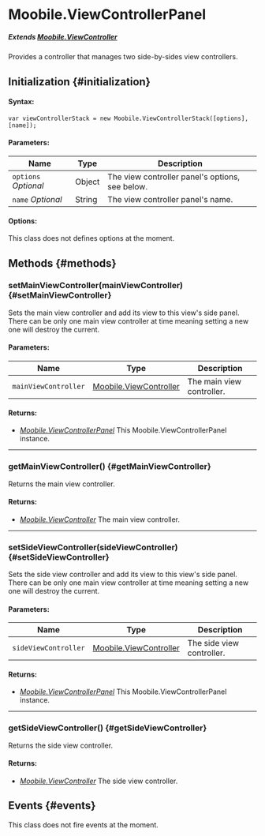 Moobile.ViewControllerPanel
================================================================================

##### Extends [Moobile.ViewController](../ViewController/ViewController.md)

Provides a controller that manages two side-by-sides view controllers.

Initialization {#initialization}
--------------------------------------------------------------------------------

#### Syntax:

	var viewControllerStack = new Moobile.ViewControllerStack([options], [name]);

#### Parameters:

Name                 | Type    | Description
-------------------- | ------- | -----------
`options` *Optional* | Object  | The view controller panel's options, see below.
`name`    *Optional* | String  | The view controller panel's name.

#### Options:

This class does not defines options at the moment.

Methods {#methods}
--------------------------------------------------------------------------------

### setMainViewController(mainViewController) {#setMainViewController}

Sets the main view controller and add its view to this view's side panel. There can be only one main view controller at time meaning setting a new one will destroy the current.

#### Parameters:

Name                 | Type                                                          | Description
-------------------- | ------------------------------------------------------------- | -----------
`mainViewController` | [Moobile.ViewController](../ViewController/ViewController.md) | The main view controller.

#### Returns:

- *[Moobile.ViewControllerPanel](../ViewController/ViewControllerPanel.md)* This Moobile.ViewControllerPanel instance.

-----

### getMainViewController() {#getMainViewController}

Returns the main view controller.

#### Returns:

- *[Moobile.ViewController](../ViewController/ViewController.md)* The main view controller.

-----

### setSideViewController(sideViewController) {#setSideViewController}

Sets the side view controller and add its view to this view's side panel. There can be only one main view controller at time meaning setting a new one will destroy the current.

#### Parameters:

Name                 | Type                                                          | Description
-------------------- | ------------------------------------------------------------- | -----------
`sideViewController` | [Moobile.ViewController](../ViewController/ViewController.md) | The side view controller.

#### Returns:

- *[Moobile.ViewControllerPanel](../ViewController/ViewControllerPanel.md)* This Moobile.ViewControllerPanel instance.

-----

### getSideViewController() {#getSideViewController}

Returns the side view controller.

#### Returns:

- *[Moobile.ViewController](../ViewController/ViewController.md)* The side view controller.

Events {#events}
--------------------------------------------------------------------------------

This class does not fire events at the moment.